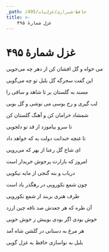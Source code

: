 ```yaml
---
_path: /حافظ-شیرازی/غزلیات/495
title: >-
    غزل شمارهٔ ۴۹۵
---
```

# غزل شمارهٔ ۴۹۵

<div class="b" id="bn1"><div class="m1"><p>می خواه و گل افشان کن از دهر چه می‌جویی</p></div>
<div class="m2"><p>این گفت سحرگه گل بلبل تو چه می‌گویی</p></div></div>
<div class="b" id="bn2"><div class="m1"><p>مسند به گلستان بر تا شاهد و ساقی را</p></div>
<div class="m2"><p>لب گیری و رخ بوسی می نوشی و گل بویی</p></div></div>
<div class="b" id="bn3"><div class="m1"><p>شمشاد خرامان کن و آهنگ گلستان کن</p></div>
<div class="m2"><p>تا سرو بیاموزد از قد تو دلجویی</p></div></div>
<div class="b" id="bn4"><div class="m1"><p>تا غنچه خندانت دولت به که خواهد داد</p></div>
<div class="m2"><p>ای شاخ گل رعنا از بهر که می‌رویی</p></div></div>
<div class="b" id="bn5"><div class="m1"><p>امروز که بازارت پرجوش خریدار است</p></div>
<div class="m2"><p>دریاب و بنه گنجی از مایه نیکویی</p></div></div>
<div class="b" id="bn6"><div class="m1"><p>چون شمع نکورویی در رهگذر باد است</p></div>
<div class="m2"><p>طرف هنری بربند از شمع نکورویی</p></div></div>
<div class="b" id="bn7"><div class="m1"><p>آن طره که هر جعدش صد نافه چین ارزد</p></div>
<div class="m2"><p>خوش بودی اگر بودی بوییش ز خوش خویی</p></div></div>
<div class="b" id="bn8"><div class="m1"><p>هر مرغ به دستانی در گلشن شاه آمد</p></div>
<div class="m2"><p>بلبل به نواسازی حافظ به غزل گویی</p></div></div>
